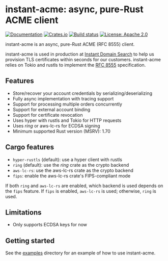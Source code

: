 # instant-acme: async, pure-Rust ACME client

[![Documentation](https://docs.rs/instant-acme/badge.svg)](https://docs.rs/instant-acme/)
[![Crates.io](https://img.shields.io/crates/v/instant-acme.svg)](https://crates.io/crates/instant-acme)
[![Build status](https://github.com/djc/instant-acme/workflows/CI/badge.svg)](https://github.com/djc/instant-acme/actions?query=workflow%3ACI)
[![License: Apache 2.0](https://img.shields.io/badge/License-Apache%202.0-blue.svg)](LICENSE-APACHE)

instant-acme is an async, pure-Rust ACME (RFC 8555) client.

instant-acme is used in production at [Instant Domain Search](https://instantdomainsearch.com/) to help
us provision TLS certificates within seconds for our customers. instant-acme relies
on Tokio and rustls to implement the [RFC 8555](https://www.rfc-editor.org/rfc/rfc8555.html)
specification.

## Features

* Store/recover your account credentials by serializing/deserializing
* Fully async implementation with tracing support
* Support for processing multiple orders concurrently
* Support for external account binding
* Support for certificate revocation
* Uses hyper with rustls and Tokio for HTTP requests
* Uses *ring* or aws-lc-rs for ECDSA signing
* Minimum supported Rust version (MSRV): 1.70

## Cargo features

* `hyper-rustls` (default): use a hyper client with rustls
* `ring` (default): use the *ring* crate as the crypto backend
* `aws-lc-rs`: use the aws-lc-rs crate as the crypto backend
* `fips`: enable the aws-lc-rs crate's FIPS-compliant mode

If both `ring` and `aws-lc-rs` are enabled, which backend is used depends on the `fips` feature.
If `fips` is enabled, `aws-lc-rs` is used; otherwise, `ring` is used.

## Limitations

* Only supports ECDSA keys for now

## Getting started

See the [examples](examples) directory for an example of how to use instant-acme.
